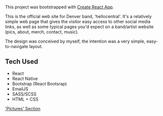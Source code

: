 This project was bootstrapped with [Create React App](https://github.com/facebook/create-react-app).

This is the official web site for Denver band, 'hellocentral'. 
It's a relatively simple web page that gives the visitor easy access to other social media links, as well as some typical pages you'd expect on a band/artist website (pics, about, merch, contact, music).

The design was conceived by myself, the intention was a very simple, easy-to-navigate layout.

## Tech Used
- React
- React Native
- Bootstrap (React Bootsrap)
- EmailJS
- SASS/SCSS
- HTML + CSS

['Pictures' Section](https://i.imgur.com/pOHBSwM.png)

